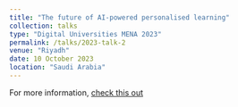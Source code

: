 ```yaml
---
title: "The future of AI-powered personalised learning"
collection: talks
type: "Digital Universities MENA 2023"
permalink: /talks/2023-talk-2
venue: "Riyadh"
date: 10 October 2023
location: "Saudi Arabia"
---
```


For more information, [check this out](https://www.timeshighered-events.com/digital-universities-mena-2023/agenda/speakers/2954063)

